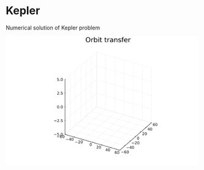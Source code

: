 # Kepler

Numerical solution of Kepler problem

<img src="traj.gif" alt="Minimum time trajectory" width=1000>
